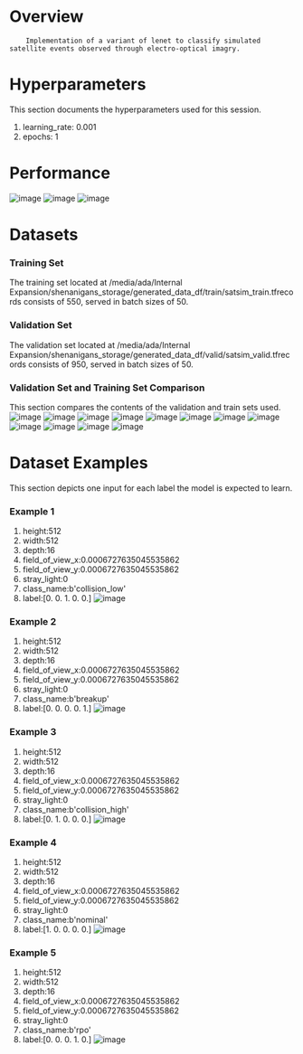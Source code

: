 # Overview 

        Implementation of a variant of lenet to classify simulated satellite events observed through electro-optical imagry. 
        
# Hyperparameters 
This section documents the hyperparameters used for this session. 
1. learning_rate: 0.001
2. epochs: 1
# Performance
![image](images/81b93650b004f0da1c9b2ee4ad3b5ba2.png)
![image](images/44f033baea527516be92838926de81fa.png)
![image](images/04a0337390ec225649498885bbea1c54.png)
# Datasets 
### Training Set 
The training set located at /media/ada/Internal Expansion/shenanigans_storage/generated_data_df/train/satsim_train.tfrecords consists of 550, served in batch sizes of 50.

### Validation Set 
The validation set located at /media/ada/Internal Expansion/shenanigans_storage/generated_data_df/valid/satsim_valid.tfrecords consists of 950, served in batch sizes of 50.

### Validation Set and Training Set Comparison 
This section compares the contents of the validation and train sets used.
![image](./images/25de6fa299313d2e4a671cf377fabf49.png)
![image](./images/fa983630415a92d39ecba5890c8ee7c4.png)
![image](./images/228c5c3949d18b7af78b9bf8fe54d700.png)
![image](./images/784208982afa7587271a8060ad6ce00e.png)
![image](./images/7be048ad7b2b3a218a7601257be5d6b0.png)
![image](./images/98f672f3b5e82d0f0ad3131f7d10ed84.png)
![image](./images/dbfec1823cc5aab296b8ec007a2bb402.png)
![image](./images/253413b0bb3421463e54b06801364975.png)
![image](./images/445389903b38c3adc73a5ece3ca3d12c.png)
![image](./images/5fd0796239ada9dace532d2d2cadb600.png)
![image](./images/c5e5dd92844d92a04187d7dc089198bc.png)
![image](./images/f31cef963fdf2117ff235e1c9de1508b.png)
# Dataset Examples
This section depicts one input for each label the model is expected to learn.
### Example 1 
1. height:512
2. width:512
3. depth:16
4. field_of_view_x:0.0006727635045535862
5. field_of_view_y:0.0006727635045535862
6. stray_light:0
7. class_name:b'collision_low'
8. label:[0. 0. 1. 0. 0.]
![image](images/7eda93ba93cdfb4e095649b14e771421.png)
### Example 2 
1. height:512
2. width:512
3. depth:16
4. field_of_view_x:0.0006727635045535862
5. field_of_view_y:0.0006727635045535862
6. stray_light:0
7. class_name:b'breakup'
8. label:[0. 0. 0. 0. 1.]
![image](images/a07d139f0ee27de175d5f0fa2e792c38.png)
### Example 3 
1. height:512
2. width:512
3. depth:16
4. field_of_view_x:0.0006727635045535862
5. field_of_view_y:0.0006727635045535862
6. stray_light:0
7. class_name:b'collision_high'
8. label:[0. 1. 0. 0. 0.]
![image](images/cbf8580fc47f5b501844f79ff3374f2a.png)
### Example 4 
1. height:512
2. width:512
3. depth:16
4. field_of_view_x:0.0006727635045535862
5. field_of_view_y:0.0006727635045535862
6. stray_light:0
7. class_name:b'nominal'
8. label:[1. 0. 0. 0. 0.]
![image](images/0c656fee04cae5ae01a3cda1ce907ad2.png)
### Example 5 
1. height:512
2. width:512
3. depth:16
4. field_of_view_x:0.0006727635045535862
5. field_of_view_y:0.0006727635045535862
6. stray_light:0
7. class_name:b'rpo'
8. label:[0. 0. 0. 1. 0.]
![image](images/7c43dd80859edeca9618f5472ff4cb6f.png)
